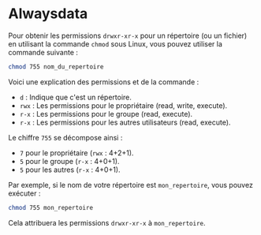 # Alwaysdata

Pour obtenir les permissions `drwxr-xr-x` pour un répertoire (ou un fichier) en utilisant la commande `chmod` sous Linux, vous pouvez utiliser la commande suivante :

```sh
chmod 755 nom_du_repertoire
```

Voici une explication des permissions et de la commande :

- `d` : Indique que c'est un répertoire.
- `rwx` : Les permissions pour le propriétaire (read, write, execute).
- `r-x` : Les permissions pour le groupe (read, execute).
- `r-x` : Les permissions pour les autres utilisateurs (read, execute).

Le chiffre `755` se décompose ainsi :
- `7` pour le propriétaire (`rwx` : 4+2+1).
- `5` pour le groupe (`r-x` : 4+0+1).
- `5` pour les autres (`r-x` : 4+0+1).

Par exemple, si le nom de votre répertoire est `mon_repertoire`, vous pouvez exécuter :

```sh
chmod 755 mon_repertoire
```

Cela attribuera les permissions `drwxr-xr-x` à `mon_repertoire`.